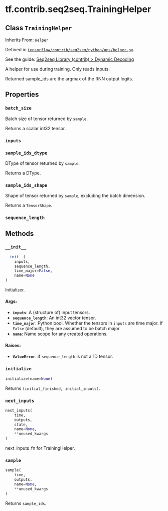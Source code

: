 <div itemscope itemtype="http://developers.google.com/ReferenceObject">
<meta itemprop="name" content="tf.contrib.seq2seq.TrainingHelper" />
<meta itemprop="property" content="batch_size"/>
<meta itemprop="property" content="inputs"/>
<meta itemprop="property" content="sample_ids_dtype"/>
<meta itemprop="property" content="sample_ids_shape"/>
<meta itemprop="property" content="sequence_length"/>
<meta itemprop="property" content="__init__"/>
<meta itemprop="property" content="initialize"/>
<meta itemprop="property" content="next_inputs"/>
<meta itemprop="property" content="sample"/>
</div>

# tf.contrib.seq2seq.TrainingHelper

## Class `TrainingHelper`

Inherits From: [`Helper`](../../../tf/contrib/seq2seq/Helper.md)



Defined in [`tensorflow/contrib/seq2seq/python/ops/helper.py`](https://www.tensorflow.org/code/tensorflow/contrib/seq2seq/python/ops/helper.py).

See the guide: [Seq2seq Library (contrib) > Dynamic Decoding](../../../../../api_guides/python/contrib.seq2seq.md#Dynamic_Decoding)

A helper for use during training.  Only reads inputs.

Returned sample_ids are the argmax of the RNN output logits.

## Properties

<h3 id="batch_size"><code>batch_size</code></h3>

Batch size of tensor returned by `sample`.

Returns a scalar int32 tensor.

<h3 id="inputs"><code>inputs</code></h3>



<h3 id="sample_ids_dtype"><code>sample_ids_dtype</code></h3>

DType of tensor returned by `sample`.

Returns a DType.

<h3 id="sample_ids_shape"><code>sample_ids_shape</code></h3>

Shape of tensor returned by `sample`, excluding the batch dimension.

Returns a `TensorShape`.

<h3 id="sequence_length"><code>sequence_length</code></h3>





## Methods

<h3 id="__init__"><code>__init__</code></h3>

``` python
__init__(
    inputs,
    sequence_length,
    time_major=False,
    name=None
)
```

Initializer.

#### Args:

* <b>`inputs`</b>: A (structure of) input tensors.
* <b>`sequence_length`</b>: An int32 vector tensor.
* <b>`time_major`</b>: Python bool.  Whether the tensors in `inputs` are time major.
    If `False` (default), they are assumed to be batch major.
* <b>`name`</b>: Name scope for any created operations.


#### Raises:

* <b>`ValueError`</b>: if `sequence_length` is not a 1D tensor.

<h3 id="initialize"><code>initialize</code></h3>

``` python
initialize(name=None)
```

Returns `(initial_finished, initial_inputs)`.

<h3 id="next_inputs"><code>next_inputs</code></h3>

``` python
next_inputs(
    time,
    outputs,
    state,
    name=None,
    **unused_kwargs
)
```

next_inputs_fn for TrainingHelper.

<h3 id="sample"><code>sample</code></h3>

``` python
sample(
    time,
    outputs,
    name=None,
    **unused_kwargs
)
```

Returns `sample_ids`.



